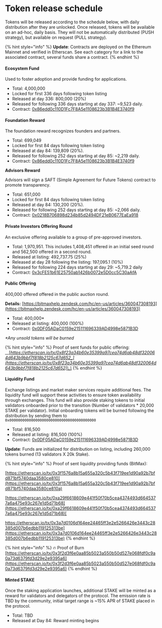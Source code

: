 # Token release schedule

Tokens will be released according to the schedule below, with daily distribution after they are unlocked. Once released, tokens will be available on an ad-hoc, daily basis. They will not be automatically distributed \(PUSH strategy\), but available on request \(PULL strategy\).

{% hint style="info" %}
**Update**: Contracts are deployed on the Ethereum Mainnet and verified in Etherscan. See each category for a link to the associated contract, several funds share a contract.
{% endhint %}

#### Ecosystem Fund

Used to foster adoption and provide funding for applications.

* Total: 4,000,000
* Locked for first 336 days following token listing
* Released at day 336: 800,000 \(20%\)
* Released for following 336 days starting at day 337: ~9,523 daily.
* Contract: [0x86edd0c110D1Fc7F8A5e1108623b3B1B4E3740f9](https://etherscan.io/address/0x86edd0c110d1fc7f8a5e1108623b3b1b4e3740f9)

#### Foundation Reward

The foundation reward recognizes founders and partners.

* Total: 699,049
* Locked for first 84 days following token listing
* Released at day 84: 139,809 \(20%\). 
* Released for following 252 days starting at day 85: ~2,219 daily.
* Contract: [0x86edd0c110D1Fc7F8A5e1108623b3B1B4E3740f9](https://etherscan.io/address/0x86edd0c110d1fc7f8a5e1108623b3b1b4e3740f9)

**Advisors Reward**

Advisors will sign a SAFT \(Simple Agreement for Future Tokens\) contract to promote transparency.

* Total: 651,000
* Locked for first 84 days following token listing
* Released at day 84: 130,200 \(20%\). 
* Released for following 252 days starting at day 85: ~2,066 daily.
* Contract: [0x0218B706898d234b85d2494DF21eB0677EaEa918](https://etherscan.io/address/0x0218B706898d234b85d2494DF21eB0677EaEa918)

#### Private Investors Offering Round

An exclusive offering available to a group of pre-approved investors.

* Total: 1,970,951. This includes 1,408,451 offered in an initial seed round and 562,500 offered in a second round.
* Released at listing: 492,737.75 \(25%\)
* Released at day 28 following the listing: 197,095.1 \(10%\)
* Released for following 224 days starting at day 29: ~5,719.2 daily
* Contract: [0x3cFE51b61E25750ab1426b0072e5D0cc5C30aAfA](https://etherscan.io/address/0x3cFE51b61E25750ab1426b0072e5D0cc5C30aAfA)

#### Public Offering

400,000 offered offered in the public auction round.

**Details:** [https://bitmaxhelp.zendesk.com/hc/en-us/articles/360047308193](https://bitmaxhelp.zendesk.com/hc/en-us/articles/360047308193)

* Total: 400,000\*
* Released at listing: 400,000 \(100%\)
* Contract: [0x0DF05ADaC0159e215111696339AD4998e5871B3D](https://etherscan.io/address/0x0df05adac0159e215111696339ad4998e5871b3d)

_\*Any unsold tokens will be burned_

{% hint style="info" %}
Proof of sent funds for public offering:  
__[_https://etherscan.io/tx/0x8f23a34b60e35399a97cea74d6ab48df320064d643b9bbf7f818b2125c67d652_](https://etherscan.io/tx/0x8f23a34b60e35399a97cea74d6ab48df320064d643b9bbf7f818b2125c67d652)\_\_
{% endhint %}

#### Liquidity Fund

Exchange listings and market maker services require additional fees. The liquidity fund will support these activities to ensure token availability through exchanges. This fund will also provide staking tokens to initial validators onboarded prior to the transition \(Number of validators \* 20,000 STAKE per validator\). Initial onboarding tokens will be burned following the distribution by sending them to `0x0000000000000000000000000000000000000000`

* Total: 816,500
* Released at listing: 816,500 \(100%\)
* Contract: [0x0DF05ADaC0159e215111696339AD4998e5871B3D](https://etherscan.io/address/0x0df05adac0159e215111696339ad4998e5871b3d)

**Update**: Funds are initialized for distribution on listing, including 260,000 tokens burned \(13 validators X 20k Stake\).

{% hint style="info" %}
Proof of sent liquidity providing funds \(BitMax\):  
  
[https://etherscan.io/tx/0x3f1576a8b15a655a320c5b43f719ee1d90a92b7bfd871bf5740daa3580ce810](https://etherscan.io/tx/0x3f1576a8b15a655a320c5b43f719ee1d90a92b7bfd871bf5740daa3580ce810a)  
  
[https://etherscan.io/tx/0xa29f6618609e441f50f70b5cea4374493d6645377a6a475e93c267e1d5d71b68](https://etherscan.io/tx/0xa29f6618609e441f50f70b5cea4374493d6645377a6a475e93c267e1d5d71b68)[  
  
https://etherscan.io/tx/0x3a7d0106d164ee24465ff3e2e5266426e3443c28385d007b6edbb119125313be](https://etherscan.io/tx/0x3a7d0106d164ee24465ff3e2e5266426e3443c28385d007b6edbb119125313be)
{% endhint %}

{% hint style="info" %}
🔥 Proof of Burn   
[https://etherscan.io/tx/0x3f2d3f6e0aa85b5023a550b50d527e068fdf0c9a0a73d6379fd3d29e2e9395a6](https://etherscan.io/tx/0x3f2d3f6e0aa85b5023a550b50d527e068fdf0c9a0a73d6379fd3d29e2e9395a6) 
{% endhint %}

#### Minted STAKE

Once the staking application launches, additional STAKE will be minted as a reward for validators and delegators of the protocol. The emission rate is TBD by the community, initial target range is ~15% APR of STAKE placed in the protocol.

* Total: TBD
* Released at Day 84: Reward minting begins

